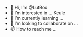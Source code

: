- 👋 Hi, I’m @LutBox
- 👀 I’m interested in ... Keule
- 🌱 I’m currently learning ...
- 💞️ I’m looking to collaborate on ...
- 📫 How to reach me ...

<!---
LutBox/LutBox is a ✨ special ✨ repository because its `README.md` (this file) appears on your GitHub profile.
You can click the Preview link to take a look at your changes.
--->
